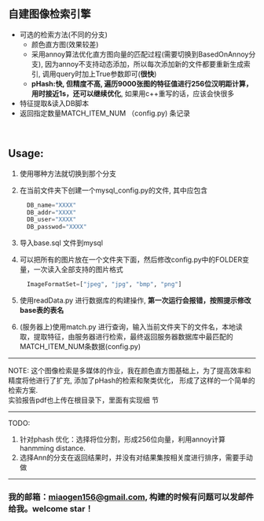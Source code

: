 ## 自建图像检索引擎

-   可选的检索方法(不同的分支)
    -  颜色直方图(效果较差)
    -  采用annoy算法优化直方图向量的匹配过程(需要切换到BasedOnAnnoy分支), 因为annoy不支持动态添加，所以每次添加新的文件都要重新生成索引, 调用query时加上True参数即可(**很快**)
    -  **pHash:快, 但精度不高, 遍历9000张图的特征值进行256位汉明距计算，用时接近1s，还可以继续优化**,
      如果用c++重写的话，应该会快很多
-   特征提取&读入DB脚本
-   返回指定数量MATCH_ITEM_NUM （config.py) 条记录

<br>

## Usage:
1. 使用哪种方法就切换到那个分支

2. 在当前文件夹下创建一个mysql_config.py的文件, 其中应包含

   ```c++
     DB_name="XXXX"
     DB_addr="XXXX"
     DB_user="XXXX"
     DB_passwod="XXXX"
   ```


1. 导入base.sql 文件到mysql

2. 可以把所有的图片放在一个文件夹下面，然后修改config.py中的FOLDER变量，一次读入全部支持的图片格式

   ```python
     ImageFormatSet=["jpeg", "jpg", "bmp", "png"]
   ```

3. 使用readData.py 进行数据库的构建操作, **第一次运行会报错，按照提示修改base表的表名**

4. (服务器上)使用match.py 进行查询，输入当前文件夹下的文件名，本地读取，提取特征，由服务器进行检索，最终返回服务器数据库中最匹配的MATCH_ITEM_NUM条数据(config.py)

***
NOTE: 这个图像检索是多媒体的作业，我在颜色直方图基础上，为了提高效率和精度将他进行了扩充, 添加了pHash的检索和聚类优化，
形成了这样的一个简单的检索方案.\
实验报告pdf也上传在根目录下，里面有实现细	节

***

TODO: 

1. 针对phash 优化：选择将位分割，形成256位向量，利用annoy计算hanmming distance.
2. 选择Ann的分支在返回结果时，并没有对结果集按相关度进行排序，需要手动做
***
### 我的邮箱：miaogen156@gmail.com, 构建的时候有问题可以发邮件给我。welcome star！
